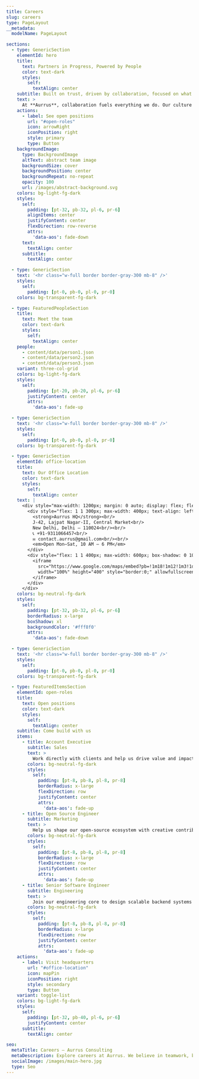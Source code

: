 ```yaml
---
title: Careers
slug: careers
type: PageLayout
__metadata:
  modelName: PageLayout

sections:
  - type: GenericSection
    elementId: hero
    title:
      text: Partners in Progress, Powered by People
      color: text-dark
      styles:
        self:
          textAlign: center
    subtitle: Built on trust, driven by collaboration, focused on what matters to you.
    text: >
      At **Aurrus**, collaboration fuels everything we do. Our culture is rooted in trust, creativity, and bold ambition — and we believe in empowering each individual to shape not only their role, but the future of the company.
    actions:
      - label: See open positions
        url: "#open-roles"
        icon: arrowRight
        iconPosition: right
        style: primary
        type: Button
    backgroundImage:
      type: BackgroundImage
      altText: abstract team image
      backgroundSize: cover
      backgroundPosition: center
      backgroundRepeat: no-repeat
      opacity: 100
      url: /images/abstract-background.svg
    colors: bg-light-fg-dark
    styles:
      self:
        padding: [pt-32, pb-32, pl-6, pr-6]
        alignItems: center
        justifyContent: center
        flexDirection: row-reverse
        attrs:
          'data-aos': fade-down
      text:
        textAlign: center
      subtitle:
        textAlign: center

  - type: GenericSection
    text: '<hr class="w-full border border-gray-300 mb-8" />'
    styles:
      self:
        padding: [pt-0, pb-0, pl-0, pr-0]
    colors: bg-transparent-fg-dark

  - type: FeaturedPeopleSection
    title:
      text: Meet the team
      color: text-dark
      styles:
        self:
          textAlign: center
    people:
      - content/data/person1.json
      - content/data/person2.json
      - content/data/person3.json
    variant: three-col-grid
    colors: bg-light-fg-dark
    styles:
      self:
        padding: [pt-20, pb-20, pl-6, pr-6]
        justifyContent: center
        attrs:
          'data-aos': fade-up

  - type: GenericSection
    text: '<hr class="w-full border border-gray-300 mb-8" />'
    styles:
      self:
        padding: [pt-0, pb-0, pl-0, pr-0]
    colors: bg-transparent-fg-dark

  - type: GenericSection
    elementId: office-location
    title:
      text: Our Office Location
      color: text-dark
      styles:
        self:
          textAlign: center
    text: |
      <div style="max-width: 1200px; margin: 0 auto; display: flex; flex-wrap: wrap; justify-content: center; align-items: flex-start; gap: 40px; padding: 24px;">
        <div style="flex: 1 1 300px; max-width: 400px; text-align: left;">
          <strong>Aurrus HQ</strong><br/>
          J‑42, Lajpat Nagar‑II, Central Market<br/>
          New Delhi, Delhi – 110024<br/><br/>
          📞 +91‑9311066457<br/>
          ✉️ contact.aurrus@gmail.com<br/><br/>
          <em>Open Mon–Sat, 10 AM – 6 PM</em>
        </div>
        <div style="flex: 1 1 400px; max-width: 600px; box-shadow: 0 10px 40px rgba(0,0,0,0.15); border-radius: 12px; overflow: hidden;">
          <iframe
            src="https://www.google.com/maps/embed?pb=!1m18!1m12!1m3!1d3504.0501091289057!2d77.24076807432647!3d28.568257975699936!2m3!1f0!2f0!3f0!3m2!1i1024!2i768!4f13.1!3m3!1m2!1s0x390ce3b2808ffe1b%3A0xec1f022224013392!2sJ-42%2C%20near%20Home%20Saaz%2C%20Block%20J%2C%20Lajpat%20Nagar%20II%2C%20Lajpat%20Nagar%2C%20New%20Delhi%2C%20Delhi%20110024!5e0!3m2!1sen!2sin!4v1751796978098!5m2!1sen!2sin"
            width="100%" height="400" style="border:0;" allowfullscreen="" loading="lazy" referrerpolicy="no-referrer-when-downgrade">
          </iframe>
        </div>
      </div>
    colors: bg-neutral-fg-dark
    styles:
      self:
        padding: [pt-32, pb-32, pl-6, pr-6]
        borderRadius: x-large
        boxShadow: xl
        backgroundColor: '#fff8f0'
        attrs:
          'data-aos': fade-down

  - type: GenericSection
    text: '<hr class="w-full border border-gray-300 mb-8" />'
    styles:
      self:
        padding: [pt-0, pb-0, pl-0, pr-0]
    colors: bg-transparent-fg-dark

  - type: FeaturedItemsSection
    elementId: open-roles
    title:
      text: Open positions
      color: text-dark
      styles:
        self:
          textAlign: center
    subtitle: Come build with us
    items:
      - title: Account Executive
        subtitle: Sales
        text: >
          Work directly with clients and help us drive value and impact through tailored solutions and communication.
        colors: bg-neutral-fg-dark
        styles:
          self:
            padding: [pt-8, pb-8, pl-8, pr-8]
            borderRadius: x-large
            flexDirection: row
            justifyContent: center
            attrs:
              'data-aos': fade-up
      - title: Open Source Engineer
        subtitle: Marketing
        text: >
          Help us shape our open-source ecosystem with creative contributions and build our developer community.
        colors: bg-neutral-fg-dark
        styles:
          self:
            padding: [pt-8, pb-8, pl-8, pr-8]
            borderRadius: x-large
            flexDirection: row
            justifyContent: center
            attrs:
              'data-aos': fade-up
      - title: Senior Software Engineer
        subtitle: Engineering
        text: >
          Join our engineering core to design scalable backend systems and next-gen frontend tools at global scale.
        colors: bg-neutral-fg-dark
        styles:
          self:
            padding: [pt-8, pb-8, pl-8, pr-8]
            borderRadius: x-large
            flexDirection: row
            justifyContent: center
            attrs:
              'data-aos': fade-up
    actions:
      - label: Visit headquarters
        url: "#office-location"
        icon: mapPin
        iconPosition: right
        style: secondary
        type: Button
    variant: toggle-list
    colors: bg-light-fg-dark
    styles:
      self:
        padding: [pt-32, pb-40, pl-6, pr-6]
        justifyContent: center
      subtitle:
        textAlign: center

seo:
  metaTitle: Careers – Aurrus Consulting
  metaDescription: Explore careers at Aurrus. We believe in teamwork, bold ideas, and growing together.
  socialImage: /images/main-hero.jpg
  type: Seo
---
```

